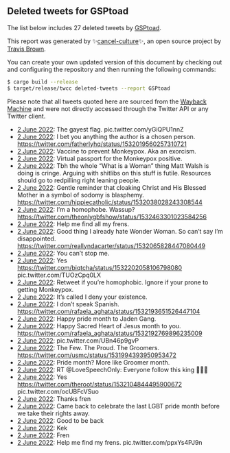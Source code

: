 ## Deleted tweets for GSPtoad

The list below includes 27 deleted tweets by
[GSPtoad](https://twitter.com/GSPtoad).



This report was generated by ✨[cancel-culture](https://github.com/travisbrown/cancel-culture)✨,
an open source project by [Travis Brown](https://twitter.com/travisbrown).

You can create your own updated version of this document by checking out and configuring the
repository and then running the following commands:

```bash
$ cargo build --release
$ target/release/twcc deleted-tweets --report GSPtoad
```

Please note that all tweets quoted here are sourced from the
[Wayback Machine](https://web.archive.org) and were not directly accessed through the Twitter API or
any Twitter client.

* [ 2 June 2022](https://web.archive.org/web/20220602222402/https://twitter.com/GSPtoad/status/1532488109493047296): The gayest flag. pic.twitter.com/yGiQPU1nnZ <!--1532488109493047296-->
* [ 2 June 2022](https://web.archive.org/web/20220602220740/https://twitter.com/GSPtoad/status/1532483860222582784): I bet you anything the author is a chosen person. https://twitter.com/fatherlyhq/status/1532019560257310721 <!--1532483860222582784-->
* [ 2 June 2022](https://web.archive.org/web/20220602215710/https://twitter.com/GSPtoad/status/1532481422732283912): Vaccine to prevent Monkeypox. Aka an exorcism. <!--1532481422732283912-->
* [ 2 June 2022](https://web.archive.org/web/20220602215409/https://twitter.com/GSPtoad/status/1532480674787123209): Virtual passport for the Monkeypox positive. <!--1532480674787123209-->
* [ 2 June 2022](https://web.archive.org/web/20220602215215/https://twitter.com/GSPtoad/status/1532480156639584259): Tbh the whole “What is a Woman” thing Matt Walsh is doing is cringe.   Arguing with shitlibs on this stuff is futile. Resources should go to redpilling right leaning people. <!--1532480156639584259-->
* [ 2 June 2022](https://web.archive.org/web/20220602215046/https://twitter.com/GSPtoad/status/1532479630657085470): Gentle reminder that cloaking Christ and His Blessed Mother in a symbol of sodomy is blasphemy. https://twitter.com/hippiecatholic/status/1532038028243308544 <!--1532479630657085470-->
* [ 2 June 2022](https://web.archive.org/web/20220602210859/https://twitter.com/GSPtoad/status/1532469278615691272): I’m a homophobe. Wassup? https://twitter.com/theonlygbfshow/status/1532463301023584256 <!--1532469278615691272-->
* [ 2 June 2022](https://web.archive.org/web/20220602183106/https://twitter.com/GSPtoad/status/1532429409973587980): Help me find all my frens. <!--1532429409973587980-->
* [ 2 June 2022](https://web.archive.org/web/20220602173707/https://twitter.com/GSPtoad/status/1532415875260850188): Good thing I already hate Wonder Woman. So can’t say I’m disappointed. https://twitter.com/reallyndacarter/status/1532065828447080449 <!--1532415875260850188-->
* [ 2 June 2022](https://web.archive.org/web/20220602164607/https://twitter.com/GSPtoad/status/1532402998797901828): You can’t stop me. <!--1532402998797901828-->
* [ 2 June 2022](https://web.archive.org/web/20220602033150/https://twitter.com/GSPtoad/status/1532203091298242561): Yes  https://twitter.com/biqtcha/status/1532202058106798080  pic.twitter.com/TUOzCpq0LX <!--1532203091298242561-->
* [ 2 June 2022](https://web.archive.org/web/20220602030048/https://twitter.com/GSPtoad/status/1532195416091009025): Retweet if you’re homophobic. Ignore if your prone to getting Monkeypox. <!--1532195416091009025-->
* [ 2 June 2022](https://web.archive.org/web/20220602025921/https://twitter.com/GSPtoad/status/1532195004810158081): It’s called I deny your existence. <!--1532195004810158081-->
* [ 2 June 2022](https://web.archive.org/web/20220602025843/https://twitter.com/GSPtoad/status/1532194128888479750): I don’t speak Spanish. https://twitter.com/rafaela_aghata/status/1532193651526447104 <!--1532194128888479750-->
* [ 2 June 2022](https://web.archive.org/web/20220602025210/https://twitter.com/GSPtoad/status/1532193284675837953): Happy pride month to Jaden Gang. <!--1532193284675837953-->
* [ 2 June 2022](https://web.archive.org/web/20220602025119/https://twitter.com/GSPtoad/status/1532193018178043905): Happy Sacred Heart of Jesus month to you. https://twitter.com/rafaela_aghata/status/1532192769896235009 <!--1532193018178043905-->
* [ 2 June 2022](https://web.archive.org/web/20220602023028/https://twitter.com/GSPtoad/status/1532187756310540289): pic.twitter.com/UBn46p9gvP <!--1532187756310540289-->
* [ 2 June 2022](https://web.archive.org/web/20220602013532/https://twitter.com/GSPtoad/status/1532173873571053570): The Few. The Proud. The Groomers. https://twitter.com/usmc/status/1531994393950953472 <!--1532173873571053570-->
* [ 2 June 2022](https://web.archive.org/web/20220602013403/https://twitter.com/GSPtoad/status/1532173563486253059): Pride month? More like Groomer month. <!--1532173563486253059-->
* [ 2 June 2022](https://web.archive.org/web/20220602012708/https://twitter.com/GSPtoad/status/1532171927967649792): RT @LoveSpeechOnly: Everyone follow this king 🚨🚨🚨 <!--1532171927967649792-->
* [ 2 June 2022](https://web.archive.org/web/20220602011805/https://twitter.com/GSPtoad/status/1532169412928802816): Yes  https://twitter.com/theroot/status/1532104844495900672  pic.twitter.com/ocUBFcVSuo <!--1532169412928802816-->
* [ 2 June 2022](https://web.archive.org/web/20220602011326/https://twitter.com/GSPtoad/status/1532168016284237824): Thanks fren <!--1532168430081785856-->
* [ 2 June 2022](https://web.archive.org/web/20220602011326/https://twitter.com/GSPtoad/status/1532168016284237824): Came back to celebrate the last LGBT pride month before we take their rights away. <!--1532168016284237824-->
* [ 2 June 2022](https://web.archive.org/web/20220602011335/https://twitter.com/GSPtoad/status/1532167567497912322): Good to be back <!--1532167567497912322-->
* [ 2 June 2022](https://web.archive.org/web/20220602010830/https://twitter.com/GSPtoad/status/1532167116308332545): Kek <!--1532167116308332545-->
* [ 2 June 2022](https://web.archive.org/web/20220602010321/https://twitter.com/GSPtoad/status/1532165887553413121): Fren <!--1532165887553413121-->
* [ 2 June 2022](https://web.archive.org/web/20220602004242/https://twitter.com/GSPtoad/status/1532160611525738497): Help me find my frens. pic.twitter.com/ppxYs4PJ9n <!--1532160611525738497-->
